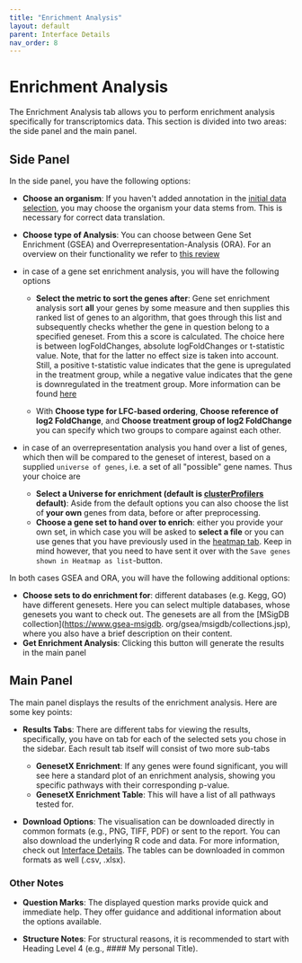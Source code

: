 ```yaml
---
title: "Enrichment Analysis"
layout: default
parent: Interface Details
nav_order: 8
---
```


# Enrichment Analysis

The Enrichment Analysis tab allows you to perform enrichment analysis specifically for transcriptomics data. This section is divided into two areas: the side panel and the main panel.

## Side Panel

In the side panel, you have the following options:

- **Choose an organism**: If you haven't added annotation in the [initial data 
  selection](selection.md), you may choose the organism your data stems from. This is 
  necessary for correct data translation.
  
- **Choose type of Analysis**: You can choose between Gene Set Enrichment (GSEA) and 
  Overrepresentation-Analysis (ORA). For an overview on their functionality we refer 
  to [this review](https://www.ncbi.nlm.nih.gov/pmc/articles/PMC3285573/)

- in case of a gene set enrichment analysis, you will have the following options

  - **Select the metric to sort the genes after**: Gene set enrichment analysis sort 
    **all** your genes by some measure and then supplies this ranked list of genes to 
    an algorithm, that goes through this list and subsequently checks whether the gene 
    in question belong to a specified geneset. From this a score is calculated. The 
    choice here is between logFoldChanges, absolute logFoldChanges or t-statistic value.
    Note, that for the latter no effect size is taken into account. Still, a positive t-statistic value indicates that the gene is upregulated in the treatment group, while a negative value indicates that the gene is downregulated in the treatment group. More information can be found [here](https://www.gsea-msigdb.org/gsea/doc/GSEAUserGuideFrame.html?Run_GSEA_Page)

  - With **Choose type for LFC-based ordering**, **Choose reference of log2 
    FoldChange**, and **Choose treatment group of log2 FoldChange** you can specify 
    which two groups to compare against each other.
- in case of an overrepresentation analysis you hand over a list of genes, which then 
  will be compared to the geneset of interest, based on a supplied `universe of genes`,
  i.e. a set of all "possible" gene names. Thus your choice are
  - **Select a Universe for enrichment (default is [clusterProfilers](https://bioconductor.org/packages/release/bioc/html/clusterProfiler.html)
    default)**: Aside from the default options you can also choose the list of **your 
    own** genes from data, before or after preprocessing.
  - **Choose a gene set to hand over to enrich**: either you provide your own set, in 
    which case you will be asked to **select a file** or you can use genes that you 
    have previously used in the [heatmap tab](heatmap.md). Keep in mind however, that 
    you need to have sent it over with the `Save genes shown in Heatmap as list`-button.

In both cases GSEA and ORA, you will have the following additional options:

- **Choose sets to do enrichment for**: different databases (e.g. Kegg, GO) have 
  different genesets. Here you can select multiple databases, whose genesets you want 
  to check out. The genesets are all from the [MSigDB collection](https://www.gsea-msigdb.
  org/gsea/msigdb/collections.jsp), where you also have a brief description on their 
  content.
- **Get Enrichment Analysis**: Clicking this button will generate the results in the 
  main panel

## Main Panel

The main panel displays the results of the enrichment analysis. Here are some key points:

- **Results Tabs**: There are different tabs for viewing the results, specifically, 
  you have on tab for each of the selected sets you chose in the sidebar. Each result 
  tab itself will consist of two more sub-tabs
  - **GenesetX Enrichment**: If any genes were found significant, you will see here a 
    standard plot of an enrichment analysis, showing you specific pathways with their 
    corresponding p-value.
  - **GenesetX Enrichment Table**: This will have a list of all pathways tested for.

  
- **Download Options**: The visualisation can be downloaded directly in common formats 
  (e.g., PNG, TIFF, PDF) or sent to the report. You can also download the underlying R 
  code and data. For more information, check out [Interface Details](interface-details.md). The tables can be downloaded in common formats as well (.csv,
  .xlsx).

### Other Notes

- **Question Marks**: The displayed question marks provide quick and immediate help. They offer guidance and additional information about the options available.

- **Structure Notes**: For structural reasons, it is recommended to start with Heading Level 4 (e.g., #### My personal Title).

